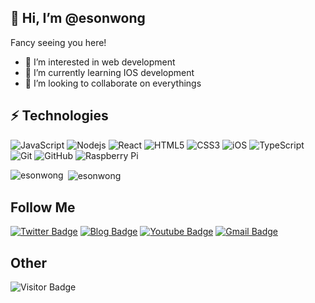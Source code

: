 ## 👋 Hi, I’m @esonwong

Fancy seeing you here!

- 👀 I’m interested in web development
- 🌱 I’m currently learning IOS development
- 💞️ I’m looking to collaborate on everythings


## ⚡ Technologies

![JavaScript](https://img.shields.io/badge/-JavaScript-black?style=flat-square&logo=javascript)
![Nodejs](https://img.shields.io/badge/-Nodejs-black?style=flat-square&logo=Node.js)
![React](https://img.shields.io/badge/-React-black?style=flat-square&logo=react)
![HTML5](https://img.shields.io/badge/-HTML5-E34F26?style=flat-square&logo=html5&logoColor=white)
![CSS3](https://img.shields.io/badge/-CSS3-1572B6?style=flat-square&logo=css3)
![iOS](https://img.shields.io/badge/-iOS-black?style=flat-square&logo=swift)
![TypeScript](https://img.shields.io/badge/-TypeScript-005ABC?style=flat-square&logo=typescript&logoColor=white)
![Git](https://img.shields.io/badge/-Git-black?style=flat-square&logo=git)
![GitHub](https://img.shields.io/badge/-GitHub-181717?style=flat-square&logo=github)
![Raspberry Pi](https://img.shields.io/badge/-Raspberry%20Pi-C51A4A?style=flat-square&logo=Raspberry-Pi)


<p><img align="left" src="https://github-readme-stats.vercel.app/api/top-langs?username=esonwong&show_icons=true&locale=en&layout=compact" alt="esonwong" /></p>

<p>&nbsp;<img align="center" src="https://github-readme-stats.vercel.app/api?username=esonwong&show_icons=true&locale=en" alt="esonwong" /></p>




## Follow Me

[![Twitter Badge](https://img.shields.io/badge/-eson000-005ABC?style=flat-square&logo=Twitter&logoColor=white&link=https://twitter.com/eson000)](https://twitter.com/eson000)
[![Blog Badge](https://img.shields.io/badge/-Blog-563D7C?style=flat-square&logo=Blogger&logoColor=white&link=https://blog.esonwong.com)](https://blog.esonwong.com)
[![Youtube Badge](https://img.shields.io/badge/-EsonWong-darkred?style=flat-square&logo=youtube&logoColor=white&link=https://www.youtube.com/c/itiwll)](https://www.youtube.com/c/itiwll)
[![Gmail Badge](https://img.shields.io/badge/-esonzero@gmail.com-c14438?style=flat-square&logo=Gmail&logoColor=white&link=mailto:esonzero@gmail.com)](mailto:esonzero@gmail.com)


## Other
![Visitor Badge](https://visitor-badge.laobi.icu/badge?page_id=esonwong.esonwong)
